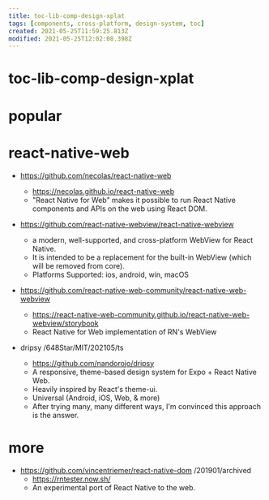 ```yaml
---
title: toc-lib-comp-design-xplat
tags: [components, cross-platform, design-system, toc]
created: 2021-05-25T11:59:25.813Z
modified: 2021-05-25T12:02:08.398Z
---
```


# toc-lib-comp-design-xplat

# popular

# react-native-web
- https://github.com/necolas/react-native-web
  - https://necolas.github.io/react-native-web
  - "React Native for Web" makes it possible to run React Native components and APIs on the web using React DOM.

- https://github.com/react-native-webview/react-native-webview
  - a modern, well-supported, and cross-platform WebView for React Native.
  - It is intended to be a replacement for the built-in WebView (which will be removed from core).
  - Platforms Supported: ios, android, win, macOS
- https://github.com/react-native-web-community/react-native-web-webview
  - https://react-native-web-community.github.io/react-native-web-webview/storybook
  - React Native for Web implementation of RN's WebView

- dripsy /648Star/MIT/202105/ts
  - https://github.com/nandorojo/dripsy
  - A responsive, theme-based design system for Expo + React Native Web.
  - Heavily inspired by React's theme-ui.
  - Universal (Android, iOS, Web, & more)
  - After trying many, many different ways, I'm convinced this approach is the answer. 
# more
- https://github.com/vincentriemer/react-native-dom /201901/archived
  - https://rntester.now.sh/
  - An experimental port of React Native to the web.

